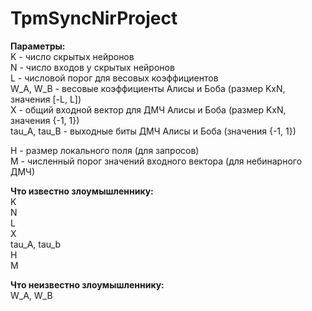 # TpmSyncNirProject
 
**Параметры:**\
K - число скрытых нейронов\
N - число входов у скрытых нейронов\
L - числовой порог для весовых коэффициентов\
W_A, W_B - весовые коэффициенты Алисы и Боба (размер KxN, значения [-L, L])\
X - общий входной вектор для ДМЧ Алисы и Боба (размер KxN, значения {-1, 1})\
tau_A, tau_B - выходные биты ДМЧ Алисы и Боба (значения {-1, 1})

H - размер локального поля (для запросов)\
M - численный порог значений входного вектора (для небинарного ДМЧ)

**Что известно злоумышленнику:**\
K\
N\
L\
X\
tau_A, tau_b\
H\
M

**Что неизвестно злоумышленнику:**\
W_A, W_B
